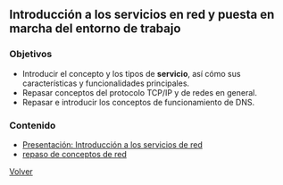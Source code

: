 ## Introducción a los servicios en red y puesta en marcha del entorno de trabajo

### Objetivos

* Introducir el concepto y los tipos de **servicio**, así cómo sus características y funcionalidades principales.
* Repasar conceptos del protocolo TCP/IP y de redes en general.
* Repasar e introducir los conceptos de funcionamiento de DNS.

### Contenido

* [Presentación: Introducción a los servicios de red]()
* [repaso de conceptos de red]()

[Volver](/servicios-gs)